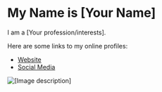 <!DOCTYPE html>
<html lang="en">
<head>
  <meta charset="UTF-8">
  <meta name="viewport" content="width=device-width, initial-scale=1.0">
  <title>My Profile</title>
</head>
<body>
  <h1>My Name is [Your Name]</h1>
  <p>I am a [Your profession/interests].</p>
  <p>Here are some links to my online profiles:</p>
  <ul>
    <li><a href="[Link to your website]">Website</a></li>
    <li><a href="[Link to your social media]">Social Media</a></li>
  </ul>
  <img src="[Image URL]" alt="[Image description]">
</body>
</html>

